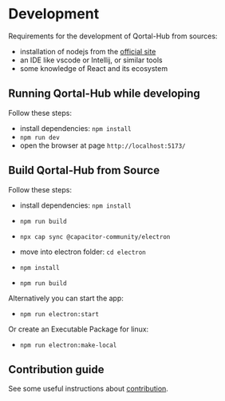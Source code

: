 # Development

Requirements for the development of Qortal-Hub from sources:

- installation of nodejs from the [official site](https://nodejs.org/en/download)
- an IDE like vscode or Intellij, or similar tools
- some knowledge of React and its ecosystem

## Running Qortal-Hub while developing

Follow these steps:

- install dependencies: `npm install`
- `npm run dev`
- open the browser at page `http://localhost:5173/`

## Build Qortal-Hub from Source

Follow these steps:

- install dependencies: `npm install`
- `npm run build`
- `npx cap sync @capacitor-community/electron`

- move into electron folder: `cd electron`
- `npm install`
- `npm run build`

Alternatively you can start the app:

- `npm run electron:start`

Or create an Executable Package for linux:

- `npm run electron:make-local`

## Contribution guide

See some useful instructions about [contribution](contribution.md).
